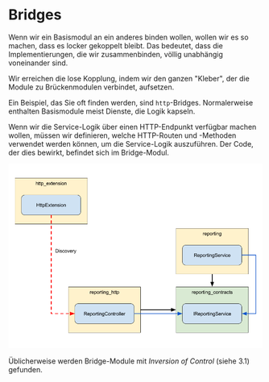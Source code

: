 # Bridges

Wenn wir ein Basismodul an ein anderes binden wollen, wollen wir es so machen, dass es locker gekoppelt bleibt. Das bedeutet, dass die Implementierungen, die wir zusammenbinden, völlig unabhängig voneinander sind.

Wir erreichen die lose Kopplung, indem wir den ganzen "Kleber", der die Module zu Brückenmodulen verbindet, aufsetzen.

Ein Beispiel, das Sie oft finden werden, sind `http`-Bridges. Normalerweise enthalten Basismodule meist Dienste, die Logik kapseln.

Wenn wir die Service-Logik über einen HTTP-Endpunkt verfügbar machen wollen, müssen wir definieren, welche HTTP-Routen und -Methoden verwendet werden können, um die Service-Logik auszuführen. Der Code, der dies bewirkt, befindet sich im Bridge-Modul.

![Bridge](images/bridges.png)

Üblicherweise werden Bridge-Module mit _Inversion of Control_ (siehe 3.1) gefunden.